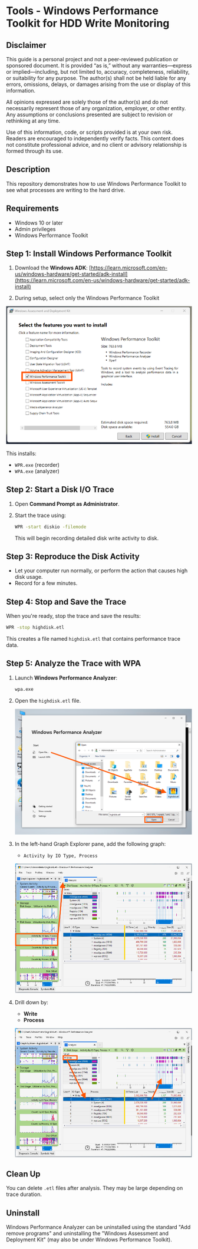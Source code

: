 # Tools - Windows Performance Toolkit for HDD Write Monitoring

## Disclaimer

This guide is a personal project and not a peer-reviewed publication or sponsored document. It is provided “as is,” without any warranties—express or implied—including, but not limited to, accuracy, completeness, reliability, or suitability for any purpose. The author(s) shall not be held liable for any errors, omissions, delays, or damages arising from the use or display of this information.

All opinions expressed are solely those of the author(s) and do not necessarily represent those of any organization, employer, or other entity. Any assumptions or conclusions presented are subject to revision or rethinking at any time.

Use of this information, code, or scripts provided is at your own risk. Readers are encouraged to independently verify facts. This content does not constitute professional advice, and no client or advisory relationship is formed through its use.

## Description

This repository demonstrates how to use Windows Performance Toolkit to see what processes are writing to the hard drive.

## Requirements

- Windows 10 or later
- Admin privileges
- Windows Performance Toolkit

## Step 1: Install Windows Performance Toolkit

1. Download the **Windows ADK**:
   [https://learn.microsoft.com/en-us/windows-hardware/get-started/adk-install](https://learn.microsoft.com/en-us/windows-hardware/get-started/adk-install)

2. During setup, select only the Windows Performance Toolkit

![WPT](./docs/images/install-wpt.png)

This installs:

- `WPR.exe` (recorder)
- `WPA.exe` (analyzer)

## Step 2: Start a Disk I/O Trace

1. Open **Command Prompt as Administrator**.
2. Start the trace using:

   ```sh
   WPR -start diskio -filemode
   ```

   This will begin recording detailed disk write activity to disk.

## Step 3: Reproduce the Disk Activity

- Let your computer run normally, or perform the action that causes high disk usage.
- Record for a few minutes.

## Step 4: Stop and Save the Trace

When you're ready, stop the trace and save the results:

```sh
WPR -stop highdisk.etl
```

This creates a file named `highdisk.etl` that contains performance trace data.

## Step 5: Analyze the Trace with WPA

1. Launch **Windows Performance Analyzer**:

   ```sh
   wpa.exe
   ```

2. Open the `highdisk.etl` file.

   ![WPT](./docs/images/open-etl.png)

3. In the left-hand Graph Explorer pane, add the following graph:

   - `Activity by IO Type, Process`

   ![WPT](./docs/images/add-graph.png)

4. Drill down by:

   - **Write**
   - **Process**

   ![WPT](./docs/images/read-graph.png)

## Clean Up

You can delete `.etl` files after analysis. They may be large depending on trace duration.

## Uninstall

Windows Performance Analyzer can be uninstalled using the standard "Add remove programs" and uninstalling the "Windows Assessment and Deployment Kit" (may also be under Windows Performance Toolkit).

